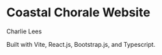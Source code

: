 # Coastal Chorale Website
Charlie Lees


Built with Vite, React.js, Bootstrap.js, and Typescript.


